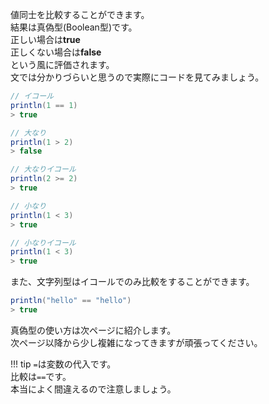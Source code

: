 値同士を比較することができます。  
結果は真偽型(Boolean型)です。  
正しい場合は**true**  
正しくない場合は**false**  
という風に評価されます。  
文では分かりづらいと思うので実際にコードを見てみましょう。  
```scala
// イコール
println(1 == 1)
> true

// 大なり
println(1 > 2)
> false

// 大なりイコール
println(2 >= 2)
> true

// 小なり
println(1 < 3)
> true

// 小なりイコール
println(1 < 3)
> true
```

また、文字列型はイコールでのみ比較をすることができます。  
```scala
println("hello" == "hello")
> true
```

真偽型の使い方は次ページに紹介します。  
次ページ以降から少し複雑になってきますが頑張ってください。

!!! tip
    `=`は変数の代入です。  
    比較は`==`です。  
    本当によく間違えるので注意しましょう。
